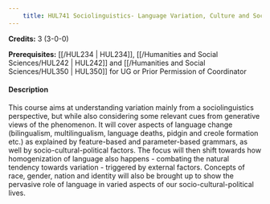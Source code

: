 ```yaml
---
    title: HUL741 Sociolinguistics- Language Variation, Culture and Society
---
```

**Credits:** 3 (3-0-0)



**Prerequisites:** [[/HUL234 | HUL234]], [[/Humanities and Social Sciences/HUL242 | HUL242]] and [[/Humanities and Social Sciences/HUL350 | HUL350]] for UG or Prior Permission of Coordinator

#### Description 
This course aims at understanding variation mainly from a sociolinguistics perspective, but while also considering some relevant cues from generative views of the phenomenon. It will cover aspects of language change (bilingualism, multilingualism, language deaths, pidgin and creole formation etc.) as explained by feature-based and parameter-based grammars, as well by socio-cultural-political factors. The focus will then shift towards how homogenization of language also happens - combating the natural tendency towards variation - triggered by external factors. Concepts of race, gender, nation and identity will also be brought up to show the pervasive role of language in varied aspects of our socio-cultural-political lives.